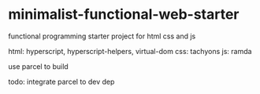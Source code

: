 # minimalist-functional-web-starter

functional programming starter project for html css and js

html: hyperscript, hyperscript-helpers, virtual-dom
css: tachyons
js: ramda


use parcel to build

todo:
integrate parcel to dev dep 